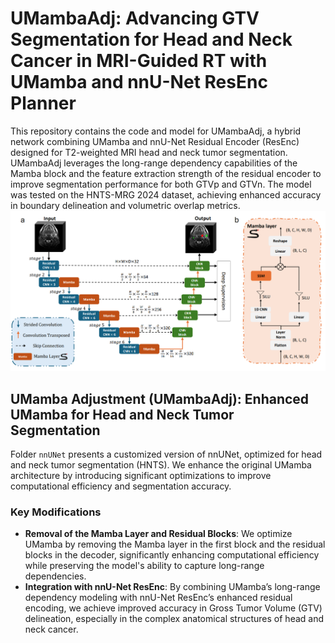 # UMambaAdj: Advancing GTV Segmentation for Head and Neck Cancer in MRI-Guided RT with UMamba and nnU-Net ResEnc Planner
This repository contains the code and model for UMambaAdj, a hybrid network combining UMamba and nnU-Net Residual Encoder (ResEnc) designed for T2-weighted MRI head and neck tumor segmentation. UMambaAdj leverages the long-range dependency capabilities of the Mamba block and the feature extraction strength of the residual encoder to improve segmentation performance for both GTVp and GTVn. The model was tested on the HNTS-MRG 2024 dataset, achieving enhanced accuracy in boundary delineation and volumetric overlap metrics.
![network_architecture](network_architecture.png)
## UMamba Adjustment (UMambaAdj): Enhanced UMamba for Head and Neck Tumor Segmentation
Folder ```nnUNet``` presents a customized version of nnUNet, optimized for head and neck tumor segmentation (HNTS). We enhance the original UMamba architecture by introducing significant optimizations to improve computational efficiency and segmentation accuracy.

### Key Modifications
- **Removal of the Mamba Layer and Residual Blocks**: We optimize UMamba by removing the Mamba layer in the first block and the residual blocks in the decoder, significantly enhancing computational efficiency while preserving the model's ability to capture long-range dependencies.
- **Integration with nnU-Net ResEnc**: By combining UMamba’s long-range dependency modeling with nnU-Net ResEnc’s enhanced residual encoding, we achieve improved accuracy in Gross Tumor Volume (GTV) delineation, especially in the complex anatomical structures of head and neck cancer.

